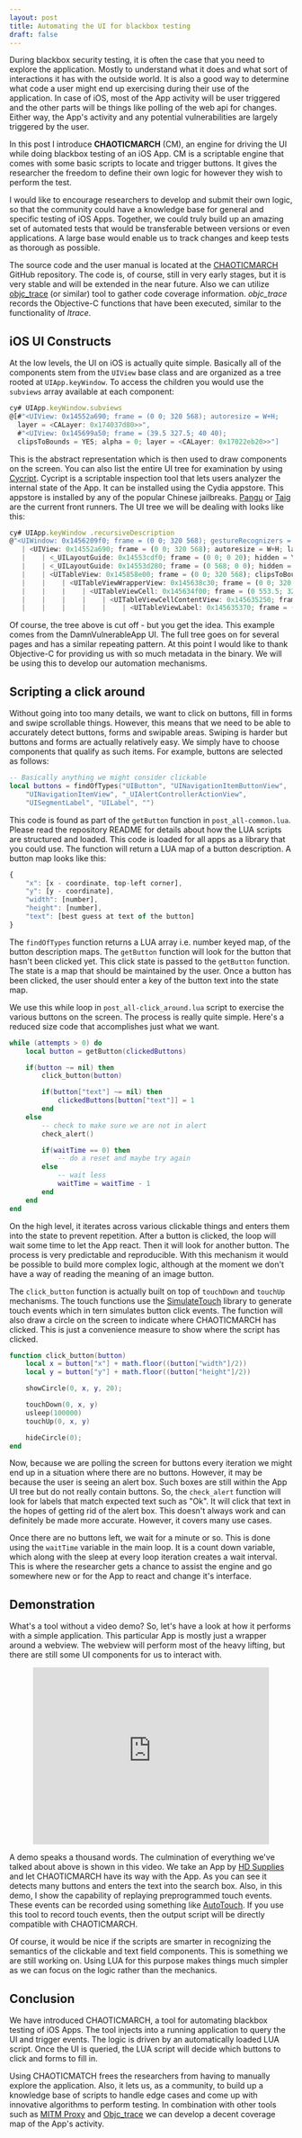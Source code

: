 ```yaml
---
layout: post
title: Automating the UI for blackbox testing
draft: false
---
```


During blackbox security testing, it is often the case that you need to explore the application. Mostly to understand what it does and what sort of interactions it has with the outside world. It is also a good way to determine what code a user might end up exercising during their use of the application. In case of iOS, most of the App activity will be user triggered and the other parts will be things like polling of the web api for changes. Either way, the App's activity and any potential vulnerabilities are largely triggered by the user.

In this post I introduce __CHAOTICMARCH__ (CM), an engine for driving the UI while doing blackbox testing of an iOS App. CM is a scriptable engine that comes with some basic scripts to locate and trigger buttons. It gives the researcher the freedom to define their own logic for however they wish to perform the test.

I would like to encourage researchers to develop and submit their own logic, so that the community could have a knowledge base for general and specific testing of iOS Apps. Together, we could truly build up an amazing set of automated tests that would be transferable between versions or even applications. A large base would enable us to track changes and keep tests as thorough as possible.

The source code and the user manual is located at the [CHAOTICMARCH](https://github.com/nologic/chaoticmarch) GitHub repository. The code is, of course, still in very early stages, but it is very stable and will be extended in the near future. Also we can utilize [objc_trace](https://github.com/nologic/objc_trace) (or similar) tool to gather code coverage information. _objc_trace_ records the Objective-C functions that have been executed, similar to the functionality of _ltrace_.

## iOS UI Constructs

At the low levels, the UI on iOS is actually quite simple. Basically all of the components stem from the `UIView` base class and are organized as a tree rooted at `UIApp.keyWindow`. To access the children you would use the `subviews` array available at each component:

```javascript
cy# UIApp.keyWindow.subviews
@[#"<UIView: 0x14552a690; frame = (0 0; 320 568); autoresize = W+H; 
  layer = <CALayer: 0x174037d80>>",
  #"<UIView: 0x145699a50; frame = (39.5 327.5; 40 40); 
  clipsToBounds = YES; alpha = 0; layer = <CALayer: 0x17022eb20>>"]
```

This is the abstract representation which is then used to draw components on the screen. You can also list the entire UI tree for examination by using [Cycript](http://www.cycript.org/). Cycript is a scriptable inspection tool that lets users analyzer the internal state of the App. It can be installed using the Cydia appstore. This appstore is installed by any of the popular Chinese jailbreaks. [Pangu](http://pangu.io/) or [Taig](http://www.taig.com/en/) are the current front runners. The UI tree we will be dealing with looks like this:

```javascript
cy# UIApp.keyWindow .recursiveDescription
@"<UIWindow: 0x1456209f0; frame = (0 0; 320 568); gestureRecognizers = <NSArray: 0x170053560>; layer = <UIWindowLayer: 0x170033de0>>
   | <UIView: 0x14552a690; frame = (0 0; 320 568); autoresize = W+H; layer = <CALayer: 0x174037d80>>
   |    | <_UILayoutGuide: 0x14553cdf0; frame = (0 0; 0 20); hidden = YES; layer = <CALayer: 0x17403fac0>>
   |    | <_UILayoutGuide: 0x14553d280; frame = (0 568; 0 0); hidden = YES; layer = <CALayer: 0x17422ac60>>
   |    | <UITableView: 0x145858e00; frame = (0 0; 320 568); clipsToBounds = YES; opaque = NO; autoresize = W+H; gestureRecognizers = <NSArray: 0x170241500>; layer = <CALayer: 0x17003df20>; contentOffset: {0, 0}; contentSize: {320, 867.5}>
   |    |    | <UITableViewWrapperView: 0x145638c30; frame = (0 0; 320 568); gestureRecognizers = <NSArray: 0x1702418c0>; layer = <CALayer: 0x17003fbe0>; contentOffset: {0, 0}; contentSize: {320, 568}>
   |    |    |    | <UITableViewCell: 0x145634f00; frame = (0 553.5; 320 44); text = 'Transport Layer Security'; autoresize = W; layer = <CALayer: 0x17003d6c0>>
   |    |    |    |    | <UITableViewCellContentView: 0x145635250; frame = (0 0; 286 44); opaque = NO; gestureRecognizers = <NSArray: 0x174249e10>; layer = <CALayer: 0x17003d660>>
   |    |    |    |    |    | <UITableViewLabel: 0x145635370; frame = (16 0; 269 44); text = 'Transport Layer Security'; clipsToBounds = YES; opaque = NO; layer = <_UILabelLayer: 0x170099e60>>
```

Of course, the tree above is cut off - but you get the idea. This example comes from the DamnVulnerableApp UI. The full tree goes on for several pages and has a similar repeating pattern. At this point I would like to thank Objective-C for providing us with so much metadata in the binary. We will be using this to develop our automation mechanisms.

## Scripting a click around
Without going into too many details, we want to click on buttons, fill in forms and swipe scrollable things. However, this means that we need to be able to accurately detect buttons, forms and swipable areas. Swiping is harder but buttons and forms are actually relatively easy. We simply have to choose components that qualify as such items. For example, buttons are selected as follows:

```lua
-- Basically anything we might consider clickable
local buttons = findOfTypes("UIButton", "UINavigationItemButtonView", 
    "UINavigationItemView", "_UIAlertControllerActionView", 
    "UISegmentLabel", "UILabel", "")
```

This code is found as part of the `getButton` function in `post_all-common.lua`. Please read the repository README for details about how the LUA scripts are structured and loaded. This code is loaded for all apps as a library that you could use. The function will return a LUA map of a button description. A button map looks like this:

```javascript
{
	"x": [x - coordinate, top-left corner],
	"y": [y - coordinate],
	"width": [number],
	"height": [number],
	"text": [best guess at text of the button]
}
```

The `findOfTypes` function returns a LUA array i.e. number keyed map, of the button description maps. The `getButton` function will look for the button that hasn't been clicked yet. This click state is passed to the `getButton` function. The state is a map that should be maintained by the user. Once a button has been clicked, the user should enter a key of the button text into the state map.

We use this while loop in `post_all-click_around.lua` script to exercise the various buttons on the screen. The process is really quite simple. Here's a reduced size code that accomplishes just what we want.

```lua
while (attempts > 0) do
	local button = getButton(clickedButtons)

	if(button ~= nil) then
		click_button(button)

		if(button["text"] ~= nil) then
			clickedButtons[button["text"]] = 1
		end
	else
		-- check to make sure we are not in alert
		check_alert()

		if(waitTime == 0) then
			-- do a reset and maybe try again
		else
			-- wait less
			waitTime = waitTime - 1
		end
	end
end
```

On the high level, it iterates across various clickable things and enters them into the state to prevent repetition. After a button is clicked, the loop will wait some time to let the App react. Then it will look for another button. The process is very predictable and reproducible. With this mechanism it would be possible to build more complex logic, although at the moment we don't have a way of reading the meaning of an image button.

The `click_button` function is actually built on top of `touchDown` and `touchUp` mechanisms. The touch functions use the [SimulateTouch](https://github.com/iolate/SimulateTouch) library to generate touch events which in tern simulates button click events. The function will also draw a circle on the screen to indicate where CHAOTICMARCH has clicked. This is just a convenience measure to show where the script has clicked.

```lua
function click_button(button)
    local x = button["x"] + math.floor((button["width"]/2))
    local y = button["y"] + math.floor((button["height"]/2))

    showCircle(0, x, y, 20);

    touchDown(0, x, y)
    usleep(100000)
    touchUp(0, x, y)

    hideCircle(0);
end
```

Now, because we are polling the screen for buttons every iteration we might end up in a situation where there are no buttons. However, it may be because the user is seeing an alert box. Such boxes are still within the App UI tree but do not really contain buttons. So, the `check_alert` function will look for labels that match expected text such as "Ok". It will click that text in the hopes of getting rid of the alert box. This doesn't always work and can definitely be made more accurate. However, it covers many use cases.

Once there are no buttons left, we wait for a minute or so. This is done using the `waitTime` variable in the main loop. It is a count down variable, which along with the sleep at every loop iteration creates a wait interval. This is where the researcher gets a chance to assist the engine and go somewhere new or for the App to react and change it's interface.

## Demonstration
What's a tool without a video demo? So, let's have a look at how it performs with a simple application. This particular App is mostly just a wrapper around a webview. The webview will perform most of the heavy lifting, but there are still some UI components for us to interact with.

<center>
<iframe width="420" height="315" src="https://www.youtube.com/embed/Gtd9wOpFK8M" frameborder="0" allowfullscreen></iframe></center>

A demo speaks a thousand words. The culmination of everything we've talked about above is shown in this video. We take an App by [HD Supplies](https://itunes.apple.com/us/app/hd-supply-facilities-maintenance/id585691352) and let CHAOTICMARCH have its way with the App. As you can see it detects many buttons and enters the text into the search box. Also, in this demo, I show the capability of replaying preprogrammed touch events. These events can be recorded using something like [AutoTouch](https://autotouch.net). If you use this tool to record touch events, then the output script will be directly compatible with CHAOTICMARCH.

Of course, it would be nice if the scripts are smarter in recognizing the semantics of the clickable and text field components. This is something we are still working on. Using LUA for this purpose makes things much simpler as we can focus on the logic rather than the mechanics.

## Conclusion
We have introduced CHAOTICMARCH, a tool for automating blackbox testing of iOS Apps. The tool injects into a running application to query the UI and trigger events. The logic is driven by an automatically loaded LUA script. Once the UI is queried, the LUA script will decide which buttons to click and forms to fill in. 

Using CHAOTICMATCH frees the researchers from having to manually explore the application. Also, it lets us, as a community, to build up a knowledge base of scripts to handle edge cases and come up with innovative algorithms to perform testing. In combination with other tools such as [MITM Proxy](https://mitmproxy.org/) and [Objc_trace](https://github.com/nologic/objc_trace) we can develop a decent coverage map of the App's activity.

